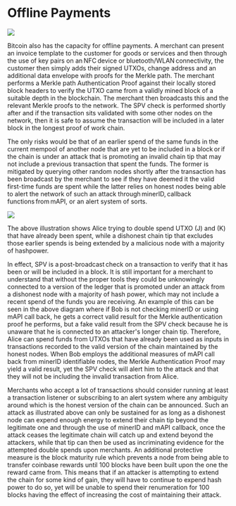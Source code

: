 # Offline Payments



![](https://bitcoinsv.academy/storage/photos/8381/BSVA-MerkleTrees_Ch6Less2_VA4.jpg)

Bitcoin also has the capacity for offline payments. A merchant can present an invoice template to the customer for goods or services and then through the use of key pairs on an NFC device or bluetooth/WLAN connectivity, the customer then simply adds their signed UTXOs, change address and an additional data envelope with proofs for the Merkle path. The merchant performs a Merkle path Authentication Proof against their locally stored block headers to verify the UTXO came from a validly mined block of a suitable depth in the blockchain. The merchant then broadcasts this and the relevant Merkle proofs to the network. The SPV check is performed shortly after and if the transaction sits validated with some other nodes on the network, then it is safe to assume the transaction will be included in a later block in the longest proof of work chain.

The only risks would be that of an earlier spend of the same funds in the current mempool of another node that are yet to be included in a block or if the chain is under an attack that is promoting an invalid chain tip that may not include a previous transaction that spent the funds. The former is mitigated by querying other random nodes shortly after the transaction has been broadcast by the merchant to see if they have deemed it the valid first-time funds are spent while the latter relies on honest nodes being able to alert the network of such an attack through minerID, callback functions from mAPI, or an alert system of sorts.

![](https://bitcoinsv.academy/storage/photos/8383/BSVA-MerkleTrees_Ch6Less2_VA5.jpg)

The above illustration shows Alice trying to double spend UTXO (J) and (K) that have already been spent, while a dishonest chain tip that excludes those earlier spends is being extended by a malicious node with a majority of hashpower.

In effect, SPV is a post-broadcast check on a transaction to verify that it has been or will be included in a block. It is still important for a merchant to understand that without the proper tools they could be unknowingly connected to a version of the ledger that is promoted under an attack from a dishonest node with a majority of hash power, which may not include a recent spend of the funds you are receiving. An example of this can be seen in the above diagram where if Bob is not checking minerID or using mAPI call back, he gets a correct valid result for the Merkle authentication proof he performs, but a fake valid result from the SPV check because he is unaware that he is connected to an attacker's longer chain tip. Therefore, Alice can spend funds from UTXOs that have already been used as inputs in transactions recorded to the valid version of the chain maintained by the honest nodes. When Bob employs the additional measures of mAPI call back from minerID identifiable nodes, the Merkle Authentication Proof may yield a valid result, yet the SPV check will alert him to the attack and that they will not be including the invalid transaction from Alice.

Merchants who accept a lot of transactions should consider running at least a transaction listener or subscribing to an alert system where any ambiguity around which is the honest version of the chain can be announced. Such an attack as illustrated above can only be sustained for as long as a dishonest node can expend enough energy to extend their chain tip beyond the legitimate one and through the use of minerID and mAPI callback, once the attack ceases the legitimate chain will catch up and extend beyond the attackers, while that tip can then be used as incriminating evidence for the attempted double spends upon merchants. An additional protective measure is the block maturity rule which prevents a node from being able to transfer coinbase rewards until 100 blocks have been built upon the one the reward came from. This means that if an attacker is attempting to extend the chain for some kind of gain, they will have to continue to expend hash power to do so, yet will be unable to spend their renumeration for 100 blocks having the effect of increasing the cost of maintaining their attack.
